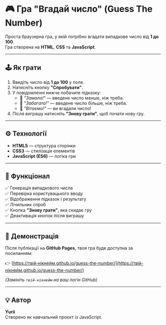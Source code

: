 # 🎮 Гра "Вгадай число" (Guess The Number)

Проста браузерна гра, у якій потрібно вгадати випадкове число від **1 до 100**.  
Гра створена на **HTML**, **CSS** та **JavaScript**.

---

## 🕹️ Як грати

1. Введіть число від **1 до 100** у поле.
2. Натисніть кнопку **"Спробувати"**.
3. У повідомленні нижче побачите підказку:
   - 🔼 *"Замало!"* — введене число менше, ніж треба.
   - 🔽 *"Забагато!"* — введене число більше, ніж треба.
   - 🎉 *"Вітаємо!"* — ви вгадали число!
4. Після виграшу натисніть **"Знову грати"**, щоб почати нову гру.

---

## ⚙️ Технології

- **HTML5** — структура сторінки  
- **CSS3** — стилізація елементів  
- **JavaScript (ES6)** — логіка гри

---

## 🧩 Функціонал

✅ Генерація випадкового числа  
✅ Перевірка користувацького вводу  
✅ Відображення підказок і результату  
✅ Лічильник спроб  
✅ Кнопка **"Знову грати"**, яка скидає гру  
✅ Деактивація кнопок після виграшу  

---

## 🚀 Демонстрація

Після публікації на **GitHub Pages**, твоя гра буде доступна за посиланням:

👉 [https://твій-нікнейм.github.io/guess-the-number/](https://твій-нікнейм.github.io/guess-the-number/)

*(Замініть `твій-нікнейм` на ваш логін GitHub)*

---

## 💡 Автор

**Yurii**  
Створено як навчальний проєкт із JavaScript.
